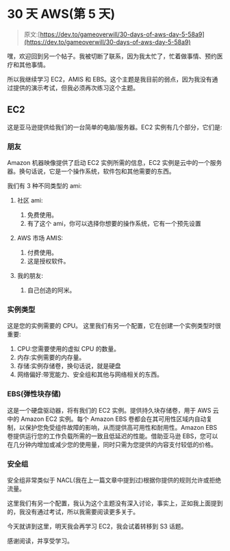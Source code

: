 # 30 天 AWS(第 5 天)

> 原文:[https://dev.to/gameoverwill/30-days-of-aws-day-5-58a9](https://dev.to/gameoverwill/30-days-of-aws-day-5-58a9)

嘿，欢迎回到另一个帖子。我被切断了联系，因为我太忙了，忙着做事情、预约医疗和其他事情。

所以我继续学习 EC2，AMIS 和 EBS。这个主题是我目前的弱点，因为我没有通过提供的演示考试，但我必须再次练习这个主题。

## [](#ec2)EC2

这是亚马逊提供给我们的一台简单的电脑/服务器。EC2 实例有几个部分，它们是:

### 朋友

Amazon 机器映像提供了启动 EC2 实例所需的信息，EC2 实例是云中的一个服务器。换句话说，它是一个操作系统，软件包和其他需要的东西。

我们有 3 种不同类型的 ami:

1.  社区 ami:

    1.  免费使用。
    2.  有了这个 ami，你可以选择你想要的操作系统，它有一个预先设置
2.  AWS 市场 AMIS:

    1.  付费使用。
    2.  这是授权软件。
3.  我的朋友:

    1.  自己创造的阿米。

### [](#instances-type)实例类型

这是您的实例需要的 CPU。
这里我们有另一个配置，它在创建一个实例类型时很重要:

1.  CPU:您需要使用的虚拟 CPU 的数量。
2.  内存:实例需要的内存量。
3.  存储:实例存储卷，换句话说，就是硬盘
4.  网络偏好:带宽能力、安全组和其他与网络相关的东西。

### [](#ebs-elastic-block-store)EBS(弹性块存储)

这是一个硬盘驱动器，将有我们的 EC2 实例。提供持久块存储卷，用于 AWS 云中的 Amazon EC2 实例。每个 Amazon EBS 卷都会在其可用性区域内自动复制，以保护您免受组件故障的影响，从而提供高可用性和耐用性。Amazon EBS 卷提供运行您的工作负载所需的一致且低延迟的性能。借助亚马逊 EBS，您可以在几分钟内增加或减少您的使用量，同时只需为您提供的内容支付较低的价格。

### [](#security-groups)安全组

安全组非常类似于 NACL(我在上一篇文章中提到过)根据你提供的规则允许或拒绝流量。

这里我们有另一个配置，我认为这个主题没有深入讨论，事实上，正如我上面提到的，我没有通过考试，所以我需要阅读更多关于。

今天就讲到这里，明天我会再学习 EC2，我会试着转移到 S3 话题。

感谢阅读，并享受学习。